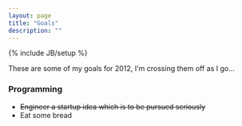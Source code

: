 ```yaml
---
layout: page
title: "Goals"
description: ""
---
```

{% include JB/setup %}

These are some of my goals for 2012, I'm crossing them off as I go...

### Programming
- <strike>Engineer a startup idea which is to be pursued seriously</strike>
- Eat some bread
